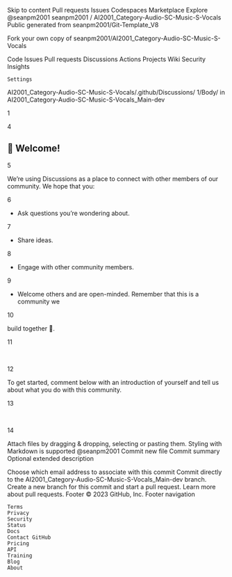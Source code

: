 
Skip to content
Pull requests
Issues
Codespaces
Marketplace
Explore
@seanpm2001
seanpm2001 /
AI2001_Category-Audio-SC-Music-S-Vocals
Public
generated from seanpm2001/Git-Template_V8

Fork your own copy of seanpm2001/AI2001_Category-Audio-SC-Music-S-Vocals

Code
Issues
Pull requests
Discussions
Actions
Projects
Wiki
Security
Insights

    Settings

AI2001_Category-Audio-SC-Music-S-Vocals/.github/Discussions/ 1/Body/
in
AI2001_Category-Audio-SC-Music-S-Vocals_Main-dev

1

<!--

2

    ✏️ Optional: Customize the content below to let your community know what you intend to use Discussions for.

3

-->

4

## 👋 Welcome!

5

  We’re using Discussions as a place to connect with other members of our community. We hope that you:

6

  * Ask questions you’re wondering about.

7

  * Share ideas.

8

  * Engage with other community members.

9

  * Welcome others and are open-minded. Remember that this is a community we

10

  build together 💪.

11

​

12

  To get started, comment below with an introduction of yourself and tell us about what you do with this community.

13

​

14

<!--

15

  For the maintainers, here are some tips 💡 for getting started with Discussions. We'll leave these in Markdown comments for now, but feel free to take out the comments for all maintainers to see.

16

​

17

  📢 **Announce to your community** that Discussions is available! Go ahead and send that tweet, post, or link it from the website to drive traffic here.

18

​

19

  🔗 If you use issue templates, **link any relevant issue templates** such as questions and community conversations to Discussions. Declutter your issues by driving community content to where they belong in Discussions. If you need help, here's a [link to the documentation](https://docs.github.com/en/github/building-a-strong-community/configuring-issue-templates-for-your-repository#configuring-the-template-chooser).

20

​

21

  ➡️ You can **convert issues to discussions** either individually or bulk by labels. Looking at you, issues labeled “question” or “discussion”.

22

-->

Attach files by dragging & dropping, selecting or pasting them.
Styling with Markdown is supported
@seanpm2001
Commit new file
Commit summary
Optional extended description

Choose which email address to associate with this commit
Commit directly to the AI2001_Category-Audio-SC-Music-S-Vocals_Main-dev branch.
Create a new branch for this commit and start a pull request. Learn more about pull requests.
Footer
© 2023 GitHub, Inc.
Footer navigation

    Terms
    Privacy
    Security
    Status
    Docs
    Contact GitHub
    Pricing
    API
    Training
    Blog
    About


